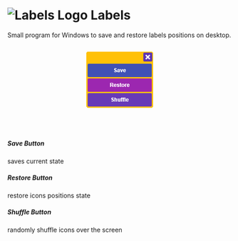 # <img src="Labels/lableIcon.ico" alt="Labels Logo" Height="20"/> Labels
Small program for Windows to save and restore labels positions on desktop.
##
<p align="center">
	<img src="Labels/screen.png" alt="Save desktop links programm screenshoot" /><br /><br />
</p>
<br />
<h5>Save Button</h5> saves current state
<h5>Restore Button</h5> restore icons positions state
<h5>Shuffle Button</h5> randomly shuffle icons over the screen
